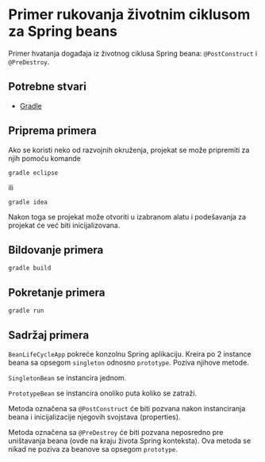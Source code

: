 # Primer rukovanja životnim ciklusom za Spring beans

Primer hvatanja događaja iz životnog ciklusa Spring beana: `@PostConstruct`
i `@PreDestroy`.

## Potrebne stvari

* [Gradle](https://gradle.org)

## Priprema primera

Ako se koristi neko od razvojnih okruženja, projekat se može pripremiti za 
njih pomoću komande

`gradle eclipse`

ili 

`gradle idea`

Nakon toga se projekat može otvoriti u izabranom alatu i podešavanja za 
projekat će već biti inicijalizovana.

## Bildovanje primera

`gradle build`

## Pokretanje primera

`gradle run`

## Sadržaj primera

`BeanLifeCycleApp` pokreće konzolnu Spring aplikaciju. Kreira po 2 instance
beana sa opsegom `singleton` odnosno `prototype`. Poziva njihove metode.

`SingletonBean` se instancira jednom.

`PrototypeBean` se instancira onoliko puta koliko se zatraži.

Metoda označena sa `@PostConstruct` će biti pozvana nakon instanciranja beana
i inicijalizacije njegovih svojstava (properties).

Metoda označena sa `@PreDestroy` će biti pozvana neposredno pre uništavanja
beana (ovde na kraju života Spring konteksta). Ova metoda se nikad ne poziva
za beanove sa opsegom `prototype`.